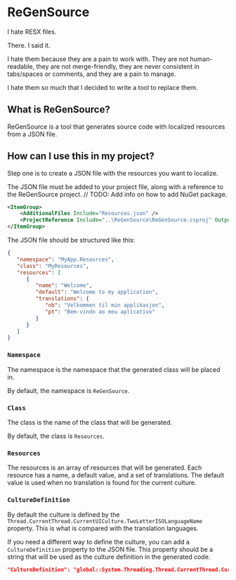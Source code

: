 # ReGenSource

I hate RESX files.

There. I said it.

I hate them because they are a pain to work with. They are not human-readable, they are not merge-friendly, they are never consistent in tabs/spaces or comments, and they are a pain to manage.

I hate them so much that I decided to write a tool to replace them.

## What is ReGenSource?

ReGenSource is a tool that generates source code with localized resources from a JSON file.

## How can I use this in my project?

Step one is to create a JSON file with the resources you want to localize.

The JSON file must be added to your project file, along with a reference to the ReGenSource project. // TODO: Add info on how to add NuGet package.

```xml
<ItemGroup>
    <AdditionalFiles Include="Resources.json" />
    <ProjectReference Include="..\ReGenSource\ReGenSource.csproj" OutputItemType="Analyzer" ReferenceOutputAssembly="false" />
</ItemGroup>
```

The JSON file should be structured like this:

```json
{
   "namespace": "MyApp.Resources",
   "class": "MyResources",
   "resources": [
      {
         "name": "Welcome",
         "default": "Welcome to my application",
         "translations": {
            "nb": "Velkommen til min applikasjon",
            "pt": "Bem-vindo ao meu aplicativo"
         }
      }
   ]
}
```

### `Namespace`

The namespace is the namespace that the generated class will be placed in.

By default, the namespace is `ReGenSource`.

### `Class`

The class is the name of the class that will be generated.

By default, the class is `Resources`.

### `Resources`

The resources is an array of resources that will be generated. Each resource has a name, a default value, and a set of translations. The default value is used when no translation is found for the current culture.

### `CultureDefinition`

By default the culture is defined by the `Thread.CurrentThread.CurrentUICulture.TwoLetterISOLanguageName` property. This is what is compared with the translation languages.

If you need a different way to define the culture, you can add a `CultureDefinition` property to the JSON file. This property should be a string that will be used as the culture definition in the generated code.

```json
"CultureDefinition": "global::System.Threading.Thread.CurrentThread.CurrentUICulture.TwoLetterISOLanguageName"
```

